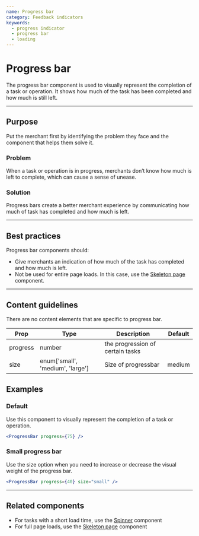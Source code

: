 ```yaml
---
name: Progress bar
category: Feedback indicators
keywords:
  - progress indicator
  - progress bar
  - loading
---
```


# Progress bar

The progress bar component is used to visually represent the completion of a task or operation. It shows how much of the task has been completed and how much is still left.

---

## Purpose

Put the merchant first by identifying the problem they face and the component that helps them solve it.

### Problem

When a task or operation is in progress, merchants don’t know how much is left to complete, which can cause a sense of unease.

### Solution

Progress bars create a better merchant experience by communicating how much of task has completed and how much is left.

---

## Best practices

Progress bar components should:

* Give merchants an indication of how much of the task has completed and how much is left.
* Not be used for entire page loads. In this case, use the [Skeleton page](/components/feedback-indicators/skeleton-page) component.

---

## Content guidelines

There are no content elements that are specific to progress bar.

| Prop  | Type   | Description | Default |
| ---   | ---    | ---     | ---     |
| progress | number | the progression of certain tasks |
| size  | enum['small', 'medium', 'large'] | Size of progressbar | medium

## Examples

### Default

Use this component to visually represent the completion of a task or operation.

```jsx
<ProgressBar progress={75} />
```

### Small progress bar

Use the size option when you need to increase or decrease the visual weight of the progress bar.

```jsx
<ProgressBar progress={40} size="small" />
```

---

## Related components

* For tasks with a short load time, use the [Spinner](/components/feedback-indicators/spinner) component
* For full page loads, use the [Skeleton page](/components/feedback-indicators/skeleton-page) component

